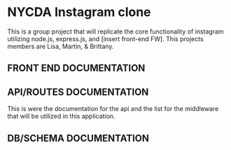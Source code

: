 # NYCDA Instagram clone

This is a group project that will replicate the core functionality of instagram utilizing node.js, express.js, and [insert front-end FW]. This projects members are Lisa, Martin, & Brittany.


## FRONT END DOCUMENTATION


## API/ROUTES DOCUMENTATION
This is were the documentation for the api and the list for the middleware that will be utilized in this application.


## DB/SCHEMA DOCUMENTATION

